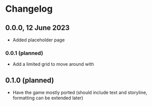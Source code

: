 # Changelog

## 0.0.0, 12 June 2023

- Added placeholder page

### 0.0.1 (planned)

- Add a limited grid to move around with

## 0.1.0 (planned)

- Have the game mostly ported (should include text and storyline, formatting can be extended later)
